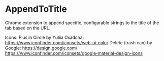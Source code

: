 # AppendToTitle
Chrome extension to append specific, configurable strings to the title of the tab based on the URL.

Icons:
	Plus in Circle by Yuliia Osadcha:
		https://www.iconfinder.com/iconsets/web-ui-color
	Delete (trash can) by Google:
		https://design.google.com/
		https://www.iconfinder.com/iconsets/google-material-design-icons